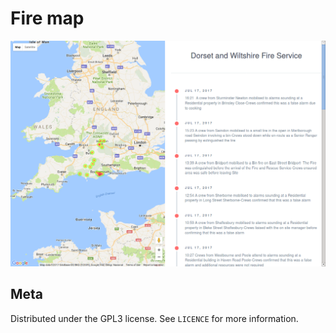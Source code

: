 # Fire map

![screenshot](screenshot.png)

## Meta

Distributed under the GPL3 license. See `LICENCE` for more information.

